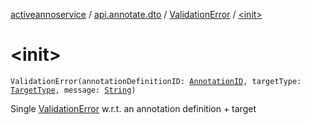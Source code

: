 [activeannoservice](../../index.md) / [api.annotate.dto](../index.md) / [ValidationError](index.md) / [&lt;init&gt;](./-init-.md)

# &lt;init&gt;

`ValidationError(annotationDefinitionID: `[`AnnotationID`](../../annotationdefinition/-annotation-i-d.md)`, targetType: `[`TargetType`](../../annotationdefinition.target/-target-type/index.md)`, message: `[`String`](https://kotlinlang.org/api/latest/jvm/stdlib/kotlin/-string/index.html)`)`

Single [ValidationError](index.md) w.r.t. an annotation definition + target

